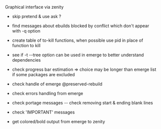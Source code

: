 Graphical interface via zenity
- skip pretend & use ask ?

- find messages about ebuilds blocked by conflict which don't appear with -q option

- create table of to-kill functions, when possible use pid in place of function to kill

- see if -t --tree option can be used in emerge to better understand dependencies
- check progress bar estimation => choice may be longer than emerge list if some packages are excluded

- check handle of emerge @preserved-rebuild
- check errors handling from emerge
- check portage messages
	-- check removing start & ending blank lines
- check 'IMPORTANT' messages

- get colored/bold output from emerge to zenity
